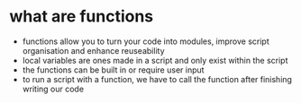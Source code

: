 # what are functions

- functions allow you to turn your code into modules, improve script organisation and enhance reuseability
- local variables are ones made in a script and only exist within the script
- the functions can be built in or require user input
- to run a script with a function, we have to call the function after finishing writing our code